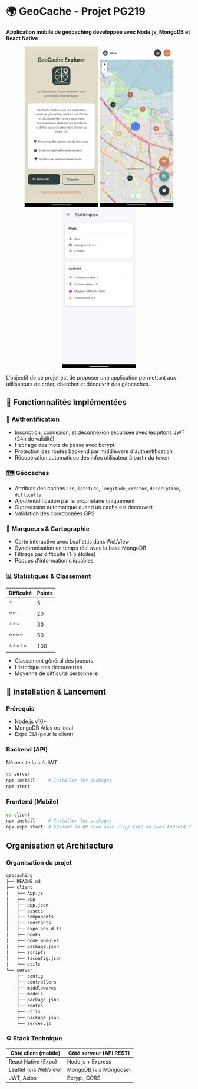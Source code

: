 # 🌍 GeoCache - Projet PG219

**Application mobile de géocaching développée avec Node.js, MongoDB et React Native**  

<p align="center">
  <img src="./images/ecran_accueil.png" width="200" alt="Écran d'accueil">
  <img src="./images/ecran_map.png" width="200" alt="Carte des géocaches"> 
  <img src="./images/ecran_stat.png" width="200" alt="Statistiques">
</p>

L'objectif de ce projet est de proposer une application permettant aux utilisateurs de créer, chercher et découvrir des géocaches. 

## 📌 Fonctionnalités Implémentées

### 🔐 Authentification
- Inscription, connexion, et déconnexion sécurisée avec les jetons JWT (24h de validité)
- Hachage des mots de passe avec bcrypt
- Protection des routes backend par middleware d'authentification
- Récupération automatique des infos utilisateur à partir du token

### 🗺️ Géocaches
- Attributs des caches : `id`, `latitude`, `longitude`, `creator`, `description`, `difficulty`
- Ajout/modification par le propriétaire uniquement
- Suppression automatique quand un cache est découvert
- Validation des coordonnées GPS

### 📍 Marqueurs & Cartographie
- Carte interactive avec Leaflet.js dans WebView
- Synchronisation en temps réel avec la base MongoDB
- Filtrage par difficulté (1-5 étoiles)
- Popups d'information cliquables

### 📊 Statistiques & Classement
| Difficulté | Points |
|------------|--------|
| ⭐         | 5      |
| ⭐⭐       | 20     |
| ⭐⭐⭐      | 30     | 
| ⭐⭐⭐⭐     | 50     |
| ⭐⭐⭐⭐⭐    | 100    |

- Classement général des joueurs
- Historique des découvertes
- Moyenne de difficulté personnelle

## 🚀 Installation & Lancement

### Prérequis
- Node.js v16+
- MongoDB Atlas ou local
- Expo CLI (pour le client)

### Backend (API)
Nécessite la clé JWT. 
```bash
cd server
npm install     # Installer les packages 
npm start
```

### Frontend (Mobile)
```bash
cd client
npm install     # Installer les packages
npx expo start  # Scanner le QR code avec l'app Expo ou avec Android Studio
```

## Organisation et Architecture 

### Organisation du projet 
```
geocaching
├── README.md
├── client
│   ├── App.js
│   ├── app
│   ├── app.json
│   ├── assets
│   ├── components
│   ├── constants
│   ├── expo-env.d.ts
│   ├── hooks
│   ├── node_modules
│   ├── package.json
│   ├── scripts
│   ├── tsconfig.json
│   └── utils
└── server
    ├── config
    ├── controllers
    ├── middlewares
    ├── models
    ├── package.json
    ├── routes
    ├── utils
    ├── package.json
    └── server.js
```

### ⚙️ Stack Technique

| Côté client (mobile) | Côté serveur (API REST) |
|----------------------|--------------------------|
| React Native (Expo)  | Node.js + Express        |
| Leaflet (via WebView) | MongoDB (via Mongoose)  |
| JWT, Axios           | Bcrypt, CORS             |
